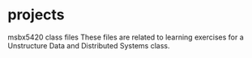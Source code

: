 # projects
msbx5420 class files
These files are related to learning exercises for a Unstructure Data and Distributed Systems class.
